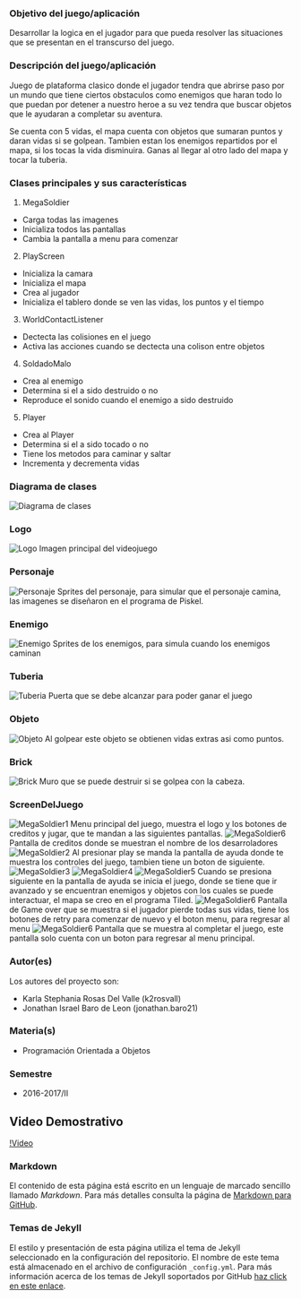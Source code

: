 ### Objetivo del juego/aplicación
Desarrollar la logica en el jugador para que pueda resolver las situaciones que se presentan en el transcurso del juego.

### Descripción del juego/aplicación
Juego de plataforma clasico donde el jugador tendra que abrirse paso por un mundo que tiene ciertos obstaculos como enemigos que haran todo lo que puedan por detener a nuestro heroe a su vez tendra que buscar objetos que le ayudaran a completar su aventura.

Se cuenta con 5 vidas, el mapa cuenta con objetos que sumaran puntos y daran vidas si se golpean.
Tambien estan los enemigos repartidos por el mapa, si los tocas la vida disminuira.
Ganas al llegar al otro lado del mapa y tocar la tuberia.

### Clases principales y sus características
1. MegaSoldier
* Carga todas las imagenes
* Inicializa todos las pantallas
* Cambia la pantalla a menu para comenzar

2. PlayScreen
* Inicializa la camara
* Inicializa el mapa
* Crea al jugador
* Inicializa el tablero donde se ven las vidas, los puntos y el tiempo

3. WorldContactListener
* Dectecta las colisiones en el juego
* Activa las acciones cuando se dectecta una colison entre objetos

4. SoldadoMalo
* Crea al enemigo 
* Determina si el a sido destruido o no
* Reproduce el sonido cuando el enemigo a sido destruido

5. Player
* Crea al Player
* Determina si el a sido tocado o no
* Tiene los metodos para caminar y saltar
* Incrementa y decrementa vidas


### Diagrama de clases
![Diagrama de clases](https://github.com/acominf/MegaSoldier/blob/master/Imagenes/MegaSoldier.png)

### Logo 
![Logo](https://github.com/acominf/MegaSoldier/blob/master/Imagenes/logo.png)
Imagen principal del videojuego

### Personaje
![Personaje](https://github.com/acominf/MegaSoldier/blob/master/Imagenes/player.png)
Sprites del personaje, para simular que el personaje camina, las imagenes se diseñaron en el programa de Piskel.

### Enemigo
![Enemigo](https://github.com/acominf/MegaSoldier/blob/master/Imagenes/enemies.png)
Sprites de los enemigos, para simula cuando los enemigos caminan

### Tuberia
![Tuberia](https://github.com/acominf/MegaSoldier/blob/master/Imagenes/tuberia.png)
Puerta que se debe alcanzar para poder ganar el juego

### Objeto
![Objeto](https://github.com/acominf/MegaSoldier/blob/master/Imagenes/objeto.png)
Al golpear este objeto se obtienen vidas extras asi como puntos.

### Brick
![Brick](https://github.com/acominf/MegaSoldier/blob/master/Imagenes/brick.png)
Muro que se puede destruir si se golpea con la cabeza.


### ScreenDelJuego
![MegaSoldier1](https://github.com/acominf/MegaSoldier/blob/master/Imagenes/MegaSoldier1.png)
Menu principal del juego, muestra el logo y los botones de creditos y jugar, que te mandan a las siguientes pantallas. 
![MegaSoldier6](https://github.com/acominf/MegaSoldier/blob/master/Imagenes/MegaSoldier6.png)
Pantalla de creditos donde se muestran el nombre de los desarroladores
![MegaSoldier2](https://github.com/acominf/MegaSoldier/blob/master/Imagenes/MegaSoldier2.png)
Al presionar play se manda la pantalla de ayuda donde te muestra los controles del juego, tambien tiene un boton de siguiente.
![MegaSoldier3](https://github.com/acominf/MegaSoldier/blob/master/Imagenes/MegaSoldier3.png)
![MegaSoldier4](https://github.com/acominf/MegaSoldier/blob/master/Imagenes/MegaSoldier4.png)
![MegaSoldier5](https://github.com/acominf/MegaSoldier/blob/master/Imagenes/MegaSoldier5.png)
Cuando se presiona siguiente en la pantalla de ayuda se inicia el juego, donde se tiene que ir avanzado y se encuentran enemigos y objetos con los cuales se puede interactuar, el mapa se creo en el programa Tiled.
![MegaSoldier6](https://github.com/acominf/MegaSoldier/blob/master/Imagenes/MegaSoldier7.png)
Pantalla de Game over que se muestra si el jugador pierde todas sus vidas, tiene los botones de retry para comenzar de nuevo y el boton menu, para regresar al menu
![MegaSoldier6](https://github.com/acominf/MegaSoldier/blob/master/Imagenes/MegaSoldier8.png)
Pantalla que se muestra al completar el juego, este pantalla solo cuenta con un boton para regresar al menu principal.



### Autor(es)
Los autores del proyecto son:
- Karla Stephania Rosas Del Valle (k2rosvall)
- Jonathan Israel Baro de Leon (jonathan.baro21)

### Materia(s)
- Programación Orientada a Objetos

### Semestre
- 2016-2017/II

## Video Demostrativo
[!Video](https://www.youtube.com/watch?v=mFur5aXU9mo)

### Markdown
El contenido de esta página está escrito en un lenguaje de marcado sencillo llamado *Markdown*. Para más detalles consulta la página de [Markdown para GitHub](https://guides.github.com/features/mastering-markdown/).

### Temas de Jekyll
El estilo y presentación de esta página utiliza el tema de Jekyll seleccionado en la configuración del repositorio. El nombre de este tema está almacenado en el archivo de configuración `_config.yml`. Para más información acerca de los temas de Jekyll soportados por GitHub [haz click en este enlace](https://pages.github.com/themes/).
